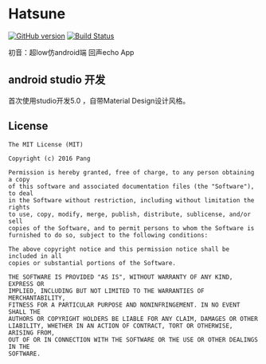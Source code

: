 # Hatsune
[![GitHub version](https://badge.fury.io/gh/Hootrix%2FHatsune.svg)](https://badge.fury.io/gh/Hootrix%2FHatsune)
[![Build Status](https://travis-ci.org/Hootrix/Hatsune.png)](https://travis-ci.org/Hootrix/Hatsune)

初音：超low仿android端 回声echo App

## android studio 开发
首次使用studio开发5.0 ，自带Material Design设计风格。


## License
``` 
The MIT License (MIT)

Copyright (c) 2016 Pang

Permission is hereby granted, free of charge, to any person obtaining a copy
of this software and associated documentation files (the "Software"), to deal
in the Software without restriction, including without limitation the rights
to use, copy, modify, merge, publish, distribute, sublicense, and/or sell
copies of the Software, and to permit persons to whom the Software is
furnished to do so, subject to the following conditions:

The above copyright notice and this permission notice shall be included in all
copies or substantial portions of the Software.

THE SOFTWARE IS PROVIDED "AS IS", WITHOUT WARRANTY OF ANY KIND, EXPRESS OR
IMPLIED, INCLUDING BUT NOT LIMITED TO THE WARRANTIES OF MERCHANTABILITY,
FITNESS FOR A PARTICULAR PURPOSE AND NONINFRINGEMENT. IN NO EVENT SHALL THE
AUTHORS OR COPYRIGHT HOLDERS BE LIABLE FOR ANY CLAIM, DAMAGES OR OTHER
LIABILITY, WHETHER IN AN ACTION OF CONTRACT, TORT OR OTHERWISE, ARISING FROM,
OUT OF OR IN CONNECTION WITH THE SOFTWARE OR THE USE OR OTHER DEALINGS IN THE
SOFTWARE.
``` 
